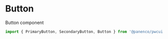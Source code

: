 # Button

Button component

```js
import { PrimaryButton, SecondaryButton, Button } from '@panenco/pwcui';
```

<!-- STORY -->
